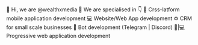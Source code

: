  👋 Hi, we are @wealthxmedia
 👀 We are specialised in 👇
     📱 Crss-latform mobile application development 
     💻 Website/Web App development
      ⚙️ CRM for small scale businesses
     🤖 Bot development (Telegram | Discord)
     📱|💻 Progressive web application development

 
